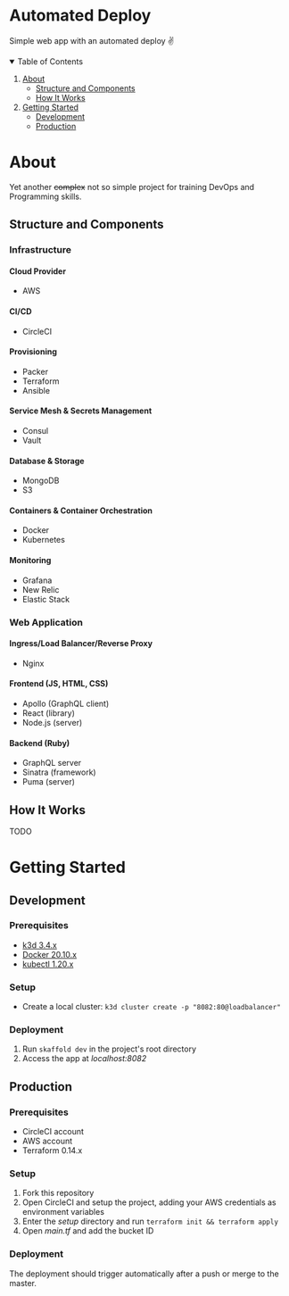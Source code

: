 # Automated Deploy

Simple web app with an automated deploy :v:

<details open="open">
  <summary>Table of Contents</summary>
  <ol>
    <li>
      <a href="#about">About</a>
      <ul>
        <li><a href="#structure-and-components">Structure and Components</a></li>
        <li><a href="#how-it-works">How It Works</a></li>
      </ul>
    </li>
    <li>
      <a href="#getting-started">Getting Started</a>
      <ul>
        <li><a href="#development">Development</a>
        <li><a href="#production">Production</a>
      </ul>
    </li>
  </ol>
</details>

# About

Yet another ~~complex~~ not so simple project for training DevOps and Programming skills.

## Structure and Components

### Infrastructure

#### Cloud Provider

- AWS

#### CI/CD

- CircleCI

#### Provisioning

- Packer
- Terraform
- Ansible

#### Service Mesh & Secrets Management

- Consul
- Vault

#### Database & Storage

- MongoDB
- S3

#### Containers & Container Orchestration

- Docker
- Kubernetes

#### Monitoring

- Grafana
- New Relic
- Elastic Stack

### Web Application

#### Ingress/Load Balancer/Reverse Proxy

- Nginx

#### Frontend (JS, HTML, CSS)

- Apollo (GraphQL client)
- React (library)
- Node.js (server)

#### Backend (Ruby)

- GraphQL server
- Sinatra (framework)
- Puma (server)

## How It Works

TODO

# Getting Started

## Development

### Prerequisites

- [k3d 3.4.x](https://k3d.io/)
- [Docker 20.10.x](https://www.docker.com/get-started)
- [kubectl 1.20.x](https://kubernetes.io/docs/tasks/tools/install-kubectl/)

### Setup

- Create a local cluster: `k3d cluster create -p "8082:80@loadbalancer"`

### Deployment

1. Run `skaffold dev` in the project's root directory
2. Access the app at *localhost:8082*

## Production

### Prerequisites

- CircleCI account
- AWS account
- Terraform 0.14.x

### Setup

1. Fork this repository
2. Open CircleCI and setup the project, adding your AWS credentials as environment variables
3. Enter the *setup* directory and run `terraform init && terraform apply`
4. Open *main.tf* and add the bucket ID

### Deployment

The deployment should trigger automatically after a push or merge to the master.